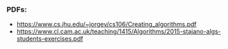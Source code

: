 ### PDFs:
- https://www.cs.jhu.edu/~jorgev/cs106/Creating_algorithms.pdf
- https://www.cl.cam.ac.uk/teaching/1415/Algorithms/2015-stajano-algs-students-exercises.pdf
